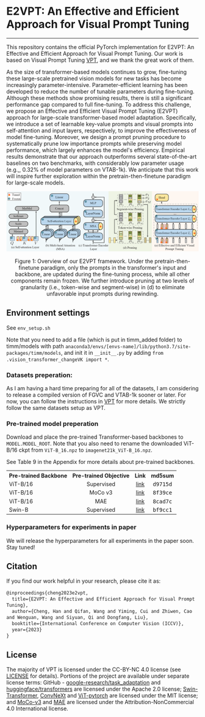 # E2VPT: An Effective and Efficient Approach for Visual Prompt Tuning
------

This repository contains the official PyTorch implementation for E2VPT: An Effective and Efficient Approach for Visual Prompt Tuning. Our work is based on Visual Prompt Tuning [VPT](https://github.com/KMnP/vpt), and we thank the great work of them. 

As the size of transformer-based models continues to grow, fine-tuning these large-scale pretrained vision models for new tasks has become increasingly parameter-intensive. Parameter-efficient learning has been developed to reduce the number of tunable parameters during fine-tuning. Although these methods show promising results, there is still a significant performance gap compared to full fine-tuning. To address this challenge, we propose an Effective and Efficient Visual Prompt Tuning (E2VPT) approach for large-scale transformer-based model adaptation. Specifically, we introduce a set of learnable key-value prompts and visual prompts into self-attention and input layers, respectively, to improve the effectiveness of model fine-tuning. Moreover, we design a prompt pruning procedure to systematically prune low importance prompts while preserving model performance, which largely enhances the model's efficiency. Empirical results demonstrate that our approach outperforms several state-of-the-art baselines on two benchmarks, with considerably low parameter usage (e.g.,, 0.32% of model parameters on VTAB-1k). We anticipate that this work will inspire further exploration within the pretrain-then-finetune paradigm for large-scale models.

<div align="center">
  <img src="./imgs/figure2_png.PNG">
</div>
<p align="center">
  Figure 1: Overview of our E2VPT framework. Under the pretrain-then-finetune paradigm, only the prompts in the transformer's input and backbone, are updated during the fine-tuning process, while all other components remain frozen. We further introduce pruning at two levels of granularity (i.e., token-wise and segment-wise) in (d) to eliminate unfavorable input prompts during rewinding.
</p>

## Environment settings

See `env_setup.sh`

Note that you need to add a file (which is put in timm_added folder) to timm/models with path `anaconda3/envs/[envs-name]/lib/python3.7/site-packages/timm/models`, and init it in `__init__.py` by adding `from .vision_transformer_changeVK import *`.

<!-- ## Structure of the this repo (Many thanks to VPT, key files are marked with 👉):

- `src/configs`: handles config parameters for the experiments.
  
  * 👉 `src/config/config.py`: <u>main config setups for experiments and explanation for each of them. </u> 

- `src/data`: loading and setup input datasets. The `src/data/vtab_datasets` are borrowed from 

  [VTAB github repo](https://github.com/google-research/task_adaptation/tree/master/task_adaptation/data).


- `src/engine`: main training and eval actions here.

- `src/models`: handles backbone archs and heads for different fine-tuning protocols 

    * 👉`src/models/vit_prompt`: <u>a folder contains the same backbones in `vit_backbones` folder,</u> specified for VPT. This folder should contain the same file names as those in  `vit_backbones`

    * 👉 `src/models/vit_models.py`: <u>main model for transformer-based models</u> ❗️Note❗️: Current version only support ViT, Swin and ViT with mae, moco-v3

    * `src/models/build_model.py`: main action here to utilize the config and build the model to train / eval.

- `src/solver`: optimization, losses and learning rate schedules.  
- `src/utils`: helper functions for io, loggings, training, visualizations. 
- 👉`train.py`: call this one for training and eval a model with a specified transfer type.
- 👉`tune_fgvc.py`: call this one for tuning learning rate and weight decay for a model with a specified transfer type. We used this script for FGVC tasks.
- 👉`tune_vtab.py`: call this one for tuning vtab tasks: use 800/200 split to find the best lr and wd, and use the best lr/wd for the final runs
- `launch.py`: contains functions used to launch the job.

## Experiments

### Key configs:

- 🔥VPT related:
  - MODEL.PROMPT.NUM_TOKENS: prompt length
  - MODEL.PROMPT.DEEP: deep or shallow prompt
- Fine-tuning method specification:
  - MODEL.TRANSFER_TYPE
- Vision backbones:
  - DATA.FEATURE: specify which representation to use
  - MODEL.TYPE: the general backbone type, e.g., "vit" or "swin"
  - MODEL.MODEL_ROOT: folder with pre-trained model checkpoints
- Optimization related: 
  - SOLVER.BASE_LR: learning rate for the experiment
  - SOLVER.WEIGHT_DECAY: weight decay value for the experiment
  - DATA.BATCH_SIZE
- Datasets related:
  - DATA.NAME
  - DATA.DATAPATH: where you put the datasets
  - DATA.NUMBER_CLASSES
- Others:
  - RUN_N_TIMES: ensure only run once in case for duplicated submision, not used during vtab runs
  - OUTPUT_DIR: output dir of the final model and logs
  - MODEL.SAVE_CKPT: if set to `True`, will save model ckpts and final output of both val and test set -->

### Datasets preperation:

As I am having a hard time preparing for all of the datasets, I am considering to release a compiled version of FGVC and VTAB-1k sooner or later. For now, you can follow the instructions in [VPT](https://github.com/KMnP/vpt) for more details. We strictly follow the same datasets setup as VPT.

### Pre-trained model preperation

Download and place the pre-trained Transformer-based backbones to `MODEL.MODEL_ROOT`. Note that you also need to rename the downloaded ViT-B/16 ckpt from `ViT-B_16.npz` to `imagenet21k_ViT-B_16.npz`.

See Table 9 in the Appendix for more details about pre-trained backbones.


<table><tbody>
<!-- START TABLE -->
<!-- TABLE HEADER -->
<th valign="bottom">Pre-trained Backbone</th>
<th valign="bottom">Pre-trained Objective</th>
<th valign="bottom">Link</th>
<th valign="bottom">md5sum</th>
<!-- TABLE BODY -->
<tr><td align="left">ViT-B/16</td>
<td align="center">Supervised</td>
<td align="center"><a href="https://storage.googleapis.com/vit_models/imagenet21k/ViT-B_16.npz">link</a></td>
<td align="center"><tt>d9715d</tt></td>
</tr>
<tr><td align="left">ViT-B/16</td>
<td align="center">MoCo v3</td>
<td align="center"><a href="https://dl.fbaipublicfiles.com/moco-v3/vit-b-300ep/linear-vit-b-300ep.pth.tar">link</a></td>
<td align="center"><tt>8f39ce</tt></td>
</tr>
<tr><td align="left">ViT-B/16</td>
<td align="center">MAE</td>
<td align="center"><a href="https://dl.fbaipublicfiles.com/mae/pretrain/mae_pretrain_vit_base.pth">link</a></td>
<td align="center"><tt>8cad7c</tt></td>
</tr>
<tr><td align="left">Swin-B</td>
<td align="center">Supervised</td>
<td align="center"><a href="https://github.com/SwinTransformer/storage/releases/download/v1.0.0/swin_base_patch4_window7_224_22k.pth">link</a></td>
<td align="center"><tt>bf9cc1</tt></td>
</tr>
</tbody></table>

<!-- ### Examples for training and aggregating results

See [`demo.ipynb`](https://github.com/KMnP/vpt/blob/main/demo.ipynb) for how to use this repo. -->

### Hyperparameters for experiments in paper

We will release the hyperparameters for all experiments in the paper soon. Stay tuned!

## Citation

If you find our work helpful in your research, please cite it as:

```
@inproceedings{cheng2023e2vpt,
  title={E2VPT: An Effective and Efficient Approach for Visual Prompt Tuning},
  author={Cheng, Han and Qifan, Wang and Yiming, Cui and Zhiwen, Cao and Wenguan, Wang and Siyuan, Qi and Dongfang, Liu},
  booktitle={International Conference on Computer Vision (ICCV)},
  year={2023}
}
```

## License

The majority of VPT is licensed under the CC-BY-NC 4.0 license (see [LICENSE](https://github.com/KMnP/vpt/blob/main/LICENSE) for details). Portions of the project are available under separate license terms: GitHub - [google-research/task_adaptation](https://github.com/google-research/task_adaptation) and [huggingface/transformers](https://github.com/huggingface/transformers) are licensed under the Apache 2.0 license; [Swin-Transformer](https://github.com/microsoft/Swin-Transformer), [ConvNeXt](https://github.com/facebookresearch/ConvNeXt) and [ViT-pytorch](https://github.com/jeonsworld/ViT-pytorch) are licensed under the MIT license; and [MoCo-v3](https://github.com/facebookresearch/moco-v3) and [MAE](https://github.com/facebookresearch/mae) are licensed under the Attribution-NonCommercial 4.0 International license.
